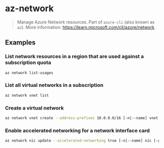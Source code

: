 # az-network

> Manage Azure Network resources. Part of `azure-cli` (also known as `az`). More information: <https://learn.microsoft.com/cli/azure/network>.

## Examples

### List network resources in a region that are used against a subscription quota

```bash
az network list-usages
```

### List all virtual networks in a subscription

```bash
az network vnet list
```

### Create a virtual network

```bash
az network vnet create --address-prefixes 10.0.0.0/16 [-n|--name] vnet [-g|--resource-group] group_name --submet-name subnet --subnet-prefixes 10.0.0.0/24
```

### Enable accelerated networking for a network interface card

```bash
az network nic update --accelerated-networking true [-n|--name] nic [-g|--resource-group] resource_group
```
